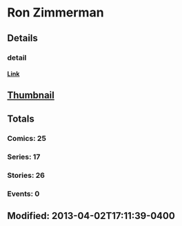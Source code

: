 # Ron  Zimmerman 
## Details
### detail
#### [Link](http://marvel.com/comics/creators/228/ron_zimmerman?utm_campaign=apiRef&utm_source=225578a89fc76f3d20fbffda5d17a88d)
## [Thumbnail](http://i.annihil.us/u/prod/marvel/i/mg/b/40/image_not_available.jpg)
## Totals
### Comics: 25
### Series: 17
### Stories: 26
### Events: 0
## Modified: 2013-04-02T17:11:39-0400